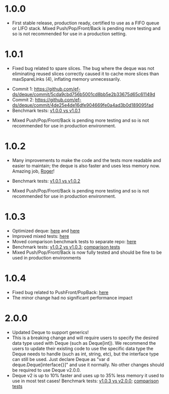 # 1.0.0

* First stable release, production ready, certified to use as a FIFO queue or LIFO stack. Mixed Push/Pop/Front/Back is pending more testing and so is not recommended for use in a production setting.


# 1.0.1

* Fixed bug related to spare slices. The bug where the deque was not eliminating reused slices correctly caused it to cache more slices than maxSpareLinks (4), inflating memory unnecessarily.
- Commit 1: https://github.com/ef-ds/deque/commit/5cda9cbd756b5001cd8bb5e2b33675d65c61149d
- Commit 2: https://github.com/ef-ds/deque/commit/4de25e4de16dfe904669fe0a4ad3b0d189095fad
- Benchmark tests: [v1.0.0 vs v1.0.1](testdata/release_v1.0.1.md)

* Mixed Push/Pop/Front/Back is pending more testing and so is not recommended for use in production environment.


# 1.0.2

* Many improvements to make the code and the tests more readable and easier to maintain; the deque is also faster and uses less memory now. Amazing job, [Roger](https://github.com/rogpeppe)!
- Benchmark tests: [v1.0.1 vs v1.0.2](testdata/release_v1.0.2.md)

* Mixed Push/Pop/Front/Back is pending more testing and so is not recommended for use in production environment.


# 1.0.3
- Optimized deque: [here](https://github.com/ef-ds/deque/pull/13) and [here](https://github.com/ef-ds/deque/pull/14)
- Improved mixed tests: [here](https://github.com/ef-ds/deque/pull/15)
- Moved comparison benchmark tests to separate repo: [here](https://github.com/ef-ds/deque/pull/16)
- Benchmark tests: [v1.0.2 vs v1.0.3](testdata/release_v1.0.3.md); [comparison tests](https://github.com/ef-ds/deque-bench-tests/blob/master/PERFORMANCE.md)
- Mixed Push/Pop/Front/Back is now fully tested and should be fine to be used in production environments

# 1.0.4
- Fixed bug related to PushFront/PopBack: [here](https://github.com/ef-ds/deque/pull/21)
- The minor change had no significant performance impact

# 2.0.0
- Updated Deque to support generics!
- This is a breaking change and will require users to specify the desired data type used with Deque (such as Deque[int]). We recommend the users to update their existing code to use the specific data type the Deque needs to handle (such as int, string, etc), but the interface type can still be used. Just declare Deque as "var d deque.Deque[interface{}]" and use it normally. No other changes should be required to use Deque v2.0.0.
- Deque v2 is up to 10% faster and uses up to 35% less memory it used to use in most test cases! Benchmark tests: [v1.0.3 vs v2.0.0](testdata/release_v2.0.0.md); [comparison tests](https://github.com/ef-ds/deque-bench-tests/blob/master/PERFORMANCE.md)
